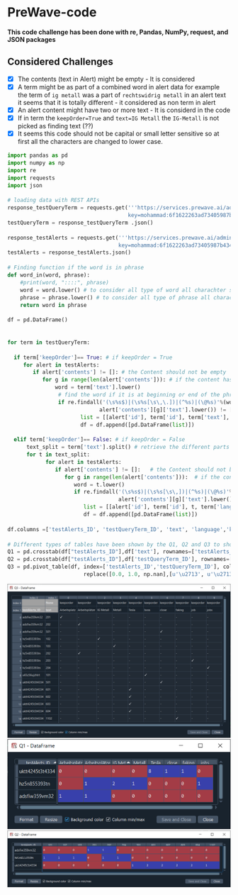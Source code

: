 # PreWave-code

**This code challenge has been done with re, Pandas, NumPy, request, and JSON packages**

## Considered Challenges
- [x] The contents (text in Alert) might be empty -  It is considered
- [x] A term might be as part of a combined word in alert data for example the term of ```ig metall``` was a part of ```rechtswidrig metall``` in an alert text it seems that it is totally different - it considered as non term in alert
- [x] An alert content might have two or more text - It is considerd in the code
- [x] If in term the ```keepOrder=True``` and ```text=IG Metall``` the ```IG-Metall``` is not picked as finding text (??)
- [x] It seems this code should not be capital or small letter sensitive so at first all the characters are changed to lower case.

```python
import pandas as pd
import numpy as np
import re
import requests
import json

# loading data with REST APIs
response_testQueryTerm = requests.get('''https://services.prewave.ai/adminInterface/api/testQueryTerm?
                                      key=mohammad:6f1622263ad73405987b4340e1f88e0f3df51af8c46cc64c2d4a31cff5e05d92''')
testQueryTerm = response_testQueryTerm .json()

response_testAlerts = requests.get('''https://services.prewave.ai/adminInterface/api/testAlerts?
                                   key=mohammad:6f1622263ad73405987b4340e1f88e0f3df51af8c46cc64c2d4a31cff5e05d92''')
testAlerts = response_testAlerts.json()

# Finding function if the word is in phrase
def word_in(word, phrase):
    #print(word, "::::", phrase)
    word = word.lower() # to consider all type of word all charachter should be in lower
    phrase = phrase.lower() # to consider all type of phrase all charachter should be in lower
    return word in phrase

df = pd.DataFrame()


for term in testQueryTerm:

  if term['keepOrder']== True: # if keepOrder = True
     for alert in testAlerts:
        if alert['contents'] != []: # the Content should not be empty
           for g in range(len(alert['contents'])): # if the content has more than one text item
               word = term['text'].lower()
                # find the word if it is at beginning or end of the phrase, or it has "," or "." after itself
                if re.findall('(\s%s$)|(\s%s[\s\,\.])|(^%s)|(\@%s)'%(word, word, word, word), 
                             alert['contents'][g]['text'].lower()) != []:
                       list = [[alert['id'], term['id'], term['text'], term['language'], term['keepOrder']]]
                       df = df.append([pd.DataFrame(list)])
  
  elif term['keepOrder']== False: # if keepOrder = False
      text_split = term['text'].split() # retrieve the different parts of a multiple terms
      for t in text_split:
            for alert in testAlerts:
               if alert['contents'] != []:   # the Content should not be empty
                  for g in range(len(alert['contents'])):  # if the content has more than one text item
                     word = t.lower()
                     if re.findall('(\s%s$)|(\s%s[\s\,])|(^%s)|(\@%s)'%(word, word, word, word),
                                   alert['contents'][g]['text'].lower()) != []:
                        list = [[alert['id'], term['id'], t, term['language'], term['keepOrder']]]
                        df = df.append([pd.DataFrame(list)])

df.columns =['testAlerts_ID', 'testQueryTerm_ID', 'text', 'language','keeporder']

# Different types of tables have been shown by the Q1, Q2 and Q3 to show non-duplicate and duplicate matches
Q1 = pd.crosstab(df["testAlerts_ID"],df['text'], rownames=['testAlerts_ID'], colnames=["text"])
Q2 = pd.crosstab(df["testAlerts_ID"],df['testQueryTerm_ID'], rownames=['testAlerts_ID'], colnames=["testQueryTerm_ID"])
Q3 = pd.pivot_table(df, index=['testAlerts_ID','testQueryTerm_ID'], columns = 'text').
                        replace([0.0, 1.0, np.nan],[u'\u2713', u'\u2713', '-'])
```

![Q3](https://github.com/m-r-tanha/PreWave-code/blob/main/Q3.png)
![Q1](https://github.com/m-r-tanha/PreWave-code/blob/main/Q1.png)
![Q2](https://github.com/m-r-tanha/PreWave-code/blob/main/Q2.png)

